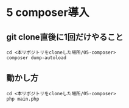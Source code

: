 # 5 composer導入

## git clone直後に1回だけやること

```
cd <本リポジトリをcloneした場所/05-composer>
composer dump-autoload
```

## 動かし方
```
cd <本リポジトリをcloneした場所/05-composer>
php main.php
```
